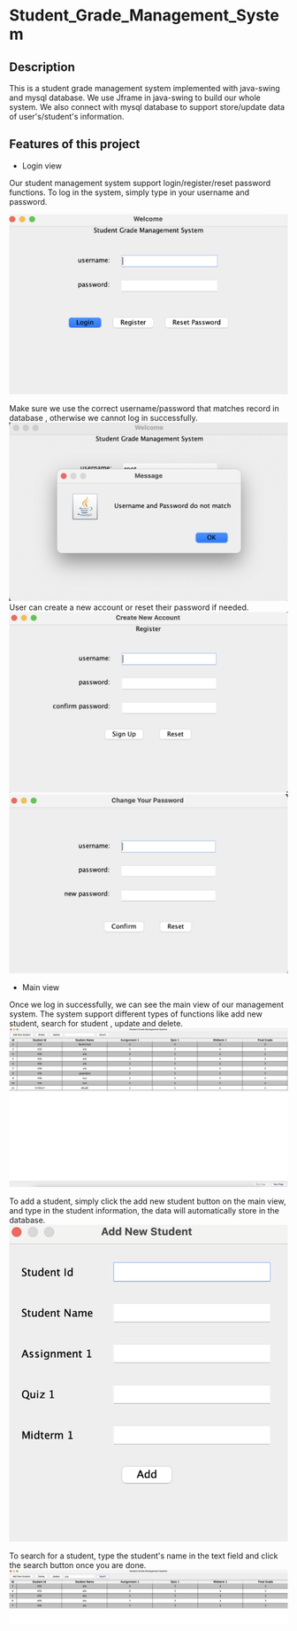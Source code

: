 # Student_Grade_Management_System

## Description
This is a student grade management system implemented with java-swing and mysql database.
We use Jframe in java-swing to build our whole system. We also connect with
mysql database to support store/update data of user's/student's information.

## Features of this project
- Login view

Our student management system support login/register/reset password functions.
To log in the system, simply type in your username and password.

  <img src='images/login_view.png'>

Make sure we use the correct username/password that matches record in database
, otherwise we cannot log in successfully.
<img src='images/login_fail.png'>
User can create a new account or reset their password if needed.
<img src='images/register.png'>
<img src='images/reset_password.png'>

- Main view

Once we log in successfully, we can see the main view of our management system.
The system support different types of functions like add new student, search for student
, update and delete.
<img src='images/main_view.png'>

To add a student, simply click the add new student button on the main view, and type in the student information,
the data will automatically store in the database.
<img src='images/add.png'>

To search for a student, type the student's name in the text field and click the search button once you are done.
<img src='images/search.png'>
